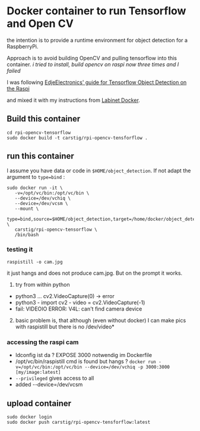 # Docker container to run Tensorflow and Open CV

the intention is to provide a runtime environment for object detection for a
RaspberryPi.


Approach is to avoid building OpenCV and pulling tensorflow into this container.
_i tried to install, build opencv on raspi now three times and I failed_

I was following [EdjeElectronics' guide for Tensorflow Object Detection on the
Raspi](https://github.com/EdjeElectronics/TensorFlow-Object-Detection-on-the-Raspberry-Pi)

and mixed it with my instructions from [Labinet
Docker](https://github.com/Carstig/labinet_docker).


## Build this container

```
cd rpi-opencv-tensorflow
sudo docker build -t carstig/rpi-opencv-tensforflow .
```


## run this container
I assume you have data or code in `$HOME/object_detection`. If not adapt the
argument to `type=bind` :


```
sudo docker run -it \
   -v=/opt/vc/bin:/opt/vc/bin \
   --device=/dev/vchiq \
   --device=/dev/vcsm \
   --mount \
   type=bind,source=$HOME/object_detection,target=/home/docker/object_detection \
   carstig/rpi-opencv-tensorflow \
   /bin/bash
```

### testing it
```
raspistill -o cam.jpg
```
it just hangs and does not produce cam.jpg. But on the prompt it works.

1. try from within python
  - python3 ... cv2.VideoCapture(0) -> error
  - python3 - import cv2 - video = cv2.VideoCapture(-1)
  - fail: VIDEOIO ERROR: V4L: can't find camera device
2. basic problem is, that although (even without docker) I can make pics with
raspistill but there is no /dev/video*



### accessing the raspi cam
- ldconfig ist da
? EXPOSE 3000 notwendig im Dockerfile
- /opt/vc/bin/raspistill cmd is found but hangs
? `docker run -v=/opt/vc/bin:/opt/vc/bin --device=/dev/vchiq -p 3000:3000 [my/image:latest]`
- `--privileged` gives access to all
- added --device=/dev/vcsm 




## upload container
```
sudo docker login
sudo docker push carstig/rpi-opencv-tensforflow:latest
```

